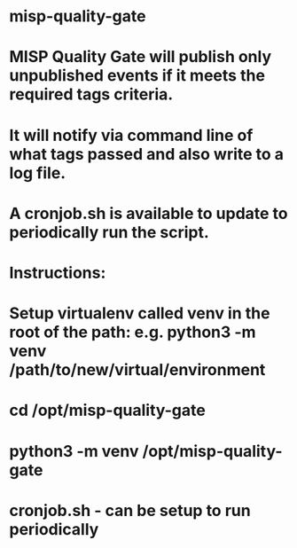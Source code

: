 # misp-quality-gate

# MISP Quality Gate will publish only unpublished events if it meets the required tags criteria.
# It will notify via command line of what tags passed and also write to a log file.

# A cronjob.sh is available to update to periodically run the script.

# Instructions:
# Setup virtualenv called venv in the root of the path: e.g. python3 -m venv /path/to/new/virtual/environment
#  cd /opt/misp-quality-gate
#  python3 -m venv /opt/misp-quality-gate
  
#  cronjob.sh - can be setup to run periodically
